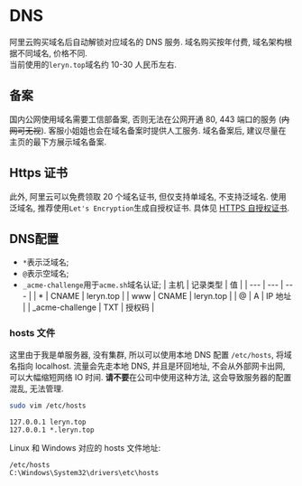 <a name="Ij1eF"></a>
# DNS

阿里云购买域名后自动解锁对应域名的 DNS 服务. 域名购买按年付费, 域名架构根据不同域名, 价格不同.<br />当前使用的`leryn.top`域名约 10-30 人民币左右.
<a name="TSZ9P"></a>
## 备案

国内公网使用域名需要工信部备案, 否则无法在公网开通 80, 443 端口的服务 (~~内网可无视~~). 客服小姐姐也会在域名备案时提供人工服务. 域名备案后, 建议尽量在主页的最下方展示域名备案.
<a name="ETTua"></a>
## Https 证书

此外, 阿里云可以免费领取 20 个域名证书, 但仅支持单域名, 不支持泛域名. 使用泛域名, 推荐使用`Let's Encryption`生成自授权证书. 具体见 [HTTPS 自授权证书](https://www.yuque.com/leryn/wiki/https).
<a name="YDLN1"></a>
## DNS配置

- `*`表示泛域名;
- `@`表示空域名;
- `_acme-challenge`用于`acme.sh`域名认证;
| 主机 | 记录类型 | 值 |
| --- | --- | --- |
| * | CNAME | leryn.top |
| www | CNAME | leryn.top |
| @ | A | IP 地址 |
| _acme-challenge | TXT | 授权码 |

<a name="SG80L"></a>
### hosts 文件

这里由于我是单服务器, 没有集群, 所以可以使用本地 DNS 配置 `/etc/hosts`, 将域名指向 localhost. 流量会先走本地 DNS, 并且是环回地址, 不会从外部网卡出网, 可以大幅缩短网络 IO 时间. **请不要**在公司中使用这种方法, 这会导致服务器的配置混乱, 无法管理.

```bash
sudo vim /etc/hosts
```

```
127.0.0.1 leryn.top
127.0.0.1 *.leryn.top
```

Linux 和 Windows 对应的 hosts 文件地址:
```
/etc/hosts
C:\Windows\System32\drivers\etc\hosts
```

